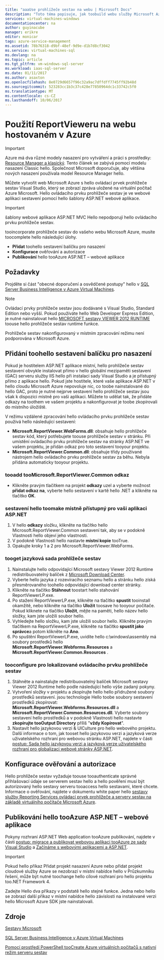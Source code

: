 ```yaml
---
title: "aaaUse prohlížeče sestav na webu | Microsoft Docs"
description: "Toto téma popisuje, jak toobuild webu služby Microsoft Azure s hello ovládací prvek prohlížeče sestav Visual Studio, který se zobrazí zpráva uložené na virtuální počítač Azure Microsoft."
services: virtual-machines-windows
documentationcenter: na
author: guyinacube
manager: erikre
editor: monicar
tags: azure-service-management
ms.assetid: 78b76318-d9bf-48ef-9d9e-d1b7d8cf3042
ms.service: virtual-machines-sql
ms.devlang: na
ms.topic: article
ms.tgt_pltfrm: vm-windows-sql-server
ms.workload: iaas-sql-server
ms.date: 01/11/2017
ms.author: asaxton
ms.openlocfilehash: 8e0729d6657f96c32a9ac7dffdff7745ff92b48d
ms.sourcegitcommit: 523283cc1b3c37c428e77850964dc1c33742c5f0
ms.translationtype: MT
ms.contentlocale: cs-CZ
ms.lasthandoff: 10/06/2017
---
```

# <a name="use-reportviewer-in-a-web-site-hosted-in-azure"></a>Použití ReportVieweru na webu hostovaném v Azure
> [!IMPORTANT] 
> Azure má dva různé modely nasazení pro vytváření a práci s prostředky: [Resource Manager a klasický](../../../azure-resource-manager/resource-manager-deployment-model.md). Tento článek se zabývá pomocí modelu nasazení Classic hello. Společnost Microsoft doporučuje, aby většina nových nasazení používala model Resource Manager hello.

Můžete vytvořit web Microsoft Azure s hello ovládací prvek prohlížeče sestav Visual Studio, který se zobrazí zpráva uložené na virtuální počítač Azure Microsoft. Hello ovládacího prvku prohlížeče sestav je ve webové aplikaci sestavení pomocí hello šablony ASP.NET webové aplikace.

> [!IMPORTANT]
> šablony webové aplikace ASP.NET MVC Hello nepodporují hello ovládacího prvku prohlížeče sestav.

tooincorporate prohlížeče sestav do vašeho webu Microsoft Azure, musíte toocomplete hello následující úlohy.

* **Přidat** toohello sestavení balíčku pro nasazení
* **Konfigurace** ověřování a autorizace
* **Publikování** hello tooAzure ASP.NET – webové aplikace

## <a name="prerequisites"></a>Požadavky
Projděte si část "obecné doporučení a osvědčené postupy" hello v [SQL Server Business Intelligence v Azure Virtual Machines](../classic/ps-sql-bi.md).

> [!NOTE]
> Ovládací prvky prohlížeče sestav jsou dodávané s Visual Studio, Standard Edition nebo vyšší. Pokud používáte hello Web Developer Express Edition, je nutné nainstalovat hello [MICROSOFT sestavy VIEWER 2012 RUNTIME](https://www.microsoft.com/download/details.aspx?id=35747) toouse hello prohlížeče sestav runtime funkce.
> 
> Prohlížeče sestav nakonfigurovaný v místním zpracování režimu není podporována v Microsoft Azure.

## <a name="adding-assemblies-toohello-deployment-package"></a>Přidání toohello sestavení balíčku pro nasazení
Pokud je hostitelem ASP.NET aplikace místní, hello prohlížeče sestav sestavení obvykle instalovat přímo v hello globální mezipaměti sestavení (GAC) serveru služby IIS hello při instalaci sady Visual Studio a je přístupný přímo z aplikace hello. Pokud jste hostitele, které vaše aplikace ASP.NET v hello cloudu Microsoft Azure nepovoluje nic, co toobe nainstalované do hello GAC, proto je nutné nejprve sestavení hello prohlížeče sestav jsou však k dispozici místně pro vaši aplikaci. Můžete to udělat tak, že přidáte odkazy na toothem ve vašem projektu a nakonfigurovat je toobe zkopírovali do místního úložiště.

V režimu vzdálené zpracování hello ovládacího prvku prohlížeče sestav používá hello následující sestavení:

* **Microsoft.ReportViewer.WebForms.dll**: obsahuje hello prohlížeče sestav kód, který potřebujete toouse prohlížeče sestav v stránku. Při umístění ovládacího prvku prohlížeče sestav na stránky ASP.NET ve vašem projektu, je přidán odkaz pro toto sestavení tooyour projektu.
* **Microsoft.ReportViewer.Common.dll**: obsahuje třídy používané nástrojem hello ovládacího prvku prohlížeče sestav za běhu. Nebyla přidána automaticky tooyour projektu.

### <a name="tooadd-a-reference-toomicrosoftreportviewercommon"></a>tooadd tooMicrosoft.ReportViewer.Common odkaz
* Klikněte pravým tlačítkem na projekt **odkazy** uzel a vyberte možnost **přidat odkaz na**, vyberte hello sestavení v kartě hello .NET a klikněte na tlačítko **OK**.

### <a name="toomake-hello-assemblies-locally-accessible-by-your-aspnet-application"></a>sestavení hello toomake místně přístupný pro vaši aplikaci ASP.NET
1. V hello **odkazy** složku, klikněte na tlačítko hello Microsoft.ReportViewer.Common sestavení tak, aby se v podokně Vlastnosti hello objeví jeho vlastnosti.
2. V podokně Vlastnosti hello nastavte **místní kopie** tooTrue.
3. Opakujte kroky 1 a 2 pro Microsoft.ReportViewer.WebForms.

### <a name="tooget-reportviewer-language-pack"></a>tooget jazyková sada prohlížeče sestav
1. Nainstalujte hello odpovídající Microsoft sestavy Viewer 2012 Runtime redistribuovatelný balíček z [Microsoft Download Center](http://go.microsoft.com/fwlink/?LinkId=317386).
2. Vyberte hello jazyka z rozevíracího seznamu hello a stránku hello získá přesměrovaného toohello odpovídající download center stránky.
3. Klikněte na tlačítko **Stáhnout** toostart hello stahování ReportViewerLP.exe.
4. Po stažení ReportViewerLP.exe, klikněte na tlačítko **spustit** tooinstall okamžitě, nebo klikněte na tlačítko **Uložit** toosave ho tooyour počítače. Pokud kliknete na tlačítko **Uložit**, mějte na paměti, hello název hello složky, kam jste uložili soubor hello.
5. Vyhledejte hello složku, kam jste uložili soubor hello. Klikněte pravým tlačítkem na ReportViewerLP.exe, klikněte na tlačítko **spustit jako správce**a potom klikněte na **Ano**.
6. Po spuštění ReportViewerLP.exe, uvidíte hello c:\windows\assembly má soubory prostředků hello **Microsoft.ReportViewer.Webforms.Resources** a **Microsoft.ReportViewer.Common.Resources** .

### <a name="tooconfigure-for-localized-reportviewer-control"></a>tooconfigure pro lokalizované ovládacího prvku prohlížeče sestav
1. Stáhněte a nainstalujte redistribuovatelný balíček Microsoft sestavy Viewer 2012 Runtime hello podle následující hello výše zadaný pokyny.
2. Vytvoření <language> složky v projektu a zkopírujte hello hello přidružené soubory prostředků sestavení. jsou technologie Hello toobe soubory sestavení prostředků zkopírovat: **Microsoft.ReportViewer.Webforms.Resources.dll** a **Microsoft.ReportViewer.Common.Resources.dll**. Vyberte soubory sestavení hello prostředků a v podokně Vlastnosti hello nastavte **zkopírujte tooOutput Directory** příliš "**vždy Kopírovat**".
3. Nastavit hello jazykovou verzi & UICulture pro hello webového projektu. Další informace o tom, jak tooset hello jazykovou verzi a jazyková verze uživatelského rozhraní pro webovou stránku ASP.NET, najdete v části [postup: Sada hello jazykovou verzi a jazyková verze uživatelského rozhraní pro globalizaci webové stránky ASP.NET](http://go.microsoft.com/fwlink/?LinkId=237461).

## <a name="configuring-authentication-and-authorization"></a>Konfigurace ověřování a autorizace
Hello prohlížeče sestav vyžaduje toouse tooauthenticate správné přihlašovací údaje se serverem sestav hello a hello pověření musí být autorizovaný hello sestavy serveru tooaccess hello sestavami, které chcete. Informace o ověřování, najdete v dokumentu white paper hello [sestavy služby Reporting Services ovládací prvek prohlížeče a servery sestav na základě virtuálního počítače Microsoft Azure](https://msdn.microsoft.com/library/azure/dn753698.aspx).

## <a name="publish-hello-aspnet-web-application-tooazure"></a>Publikování hello tooAzure ASP.NET – webové aplikace
Pokyny rozhraní ASP.NET Web application tooAzure publikování, najdete v části [postup: migrace a publikovat webovou aplikaci tooAzure ze sady Visual Studio](../../../vs-azure-tools-migrate-publish-web-app-to-cloud-service.md) a [Začínáme s webovými aplikacemi a ASP.NET](../../../app-service-web/app-service-web-get-started-dotnet.md).

> [!IMPORTANT]
> Pokud hello příkaz Přidat projekt nasazení Azure nebo přidat projekt cloudové služby Azure se nezobrazí v místní nabídce hello v Průzkumníku řešení, může být nutné toochange hello cílové rozhraní pro hello projektu too.NET Framework 4.
> 
> Zadejte Hello dva příkazy v podstatě hello stejné funkce. Jedna nebo hello se zobrazí další příkaz v místní nabídce hello závislosti na instalované verzi hello Microsoft Azure SDK jste nainstalovali.
> 
> 

## <a name="resources"></a>Zdroje
[Sestavy Microsoft](http://go.microsoft.com/fwlink/?LinkId=205399)

[SQL Server Business Intelligence v Azure Virtual Machines](../classic/ps-sql-bi.md)

[Pomocí prostředí PowerShell tooCreate Azure virtuálních počítačů s nativní režim serveru sestav](../classic/ps-sql-report.md)

